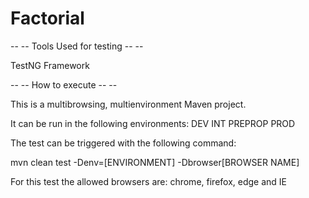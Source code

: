 # Factorial

-- -- Tools Used for testing -- --

TestNG Framework

-- -- How to execute -- --

This is a multibrowsing, multienvironment Maven project. 

It can be run in the following environments: DEV INT PREPROP PROD

The test can be triggered with the following command:

mvn clean test -Denv=[ENVIRONMENT] -Dbrowser[BROWSER NAME]

For this test the allowed browsers are: chrome, firefox, edge and IE
